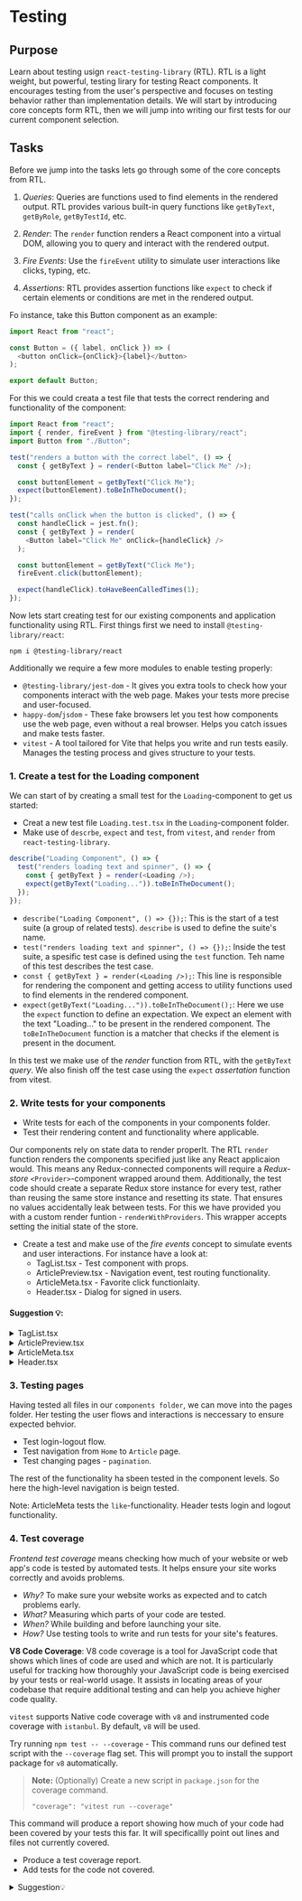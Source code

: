 # Testing

## Purpose

Learn about testing usign `react-testing-library` (RTL). RTL is a light weight, but powerful, testing lirary for testing React components. It encourages testing from the user's perspective and focuses on testing behavior rather than implementation details. We will start by introducing core concepts form RTL, then we will jump into writing our first tests for our current component selection.

## Tasks

Before we jump into the tasks lets go through some of the core concepts from RTL.

1. _Queries_: Queries are functions used to find elements in the rendered output. RTL provides various built-in query functions like `getByText`, `getByRole`, `getByTestId`, etc.

2. _Render_: The `render` function renders a React component into a virtual DOM, allowing you to query and interact with the rendered output.

3. _Fire Events_: Use the `fireEvent` utility to simulate user interactions like clicks, typing, etc.

4. _Assertions_: RTL provides assertion functions like `expect` to check if certain elements or conditions are met in the rendered output.

Fo instance, take this Button component as an example:

```ts
import React from "react";

const Button = ({ label, onClick }) => (
  <button onClick={onClick}>{label}</button>
);

export default Button;
```

For this we could creata a test file that tests the correct rendering and functionality of the component:

```ts
import React from "react";
import { render, fireEvent } from "@testing-library/react";
import Button from "./Button";

test("renders a button with the correct label", () => {
  const { getByText } = render(<Button label="Click Me" />);

  const buttonElement = getByText("Click Me");
  expect(buttonElement).toBeInTheDocument();
});

test("calls onClick when the button is clicked", () => {
  const handleClick = jest.fn();
  const { getByText } = render(
    <Button label="Click Me" onClick={handleClick} />
  );

  const buttonElement = getByText("Click Me");
  fireEvent.click(buttonElement);

  expect(handleClick).toHaveBeenCalledTimes(1);
});
```

Now lets start creating test for our existing components and application functionality using RTL. First things first we need to install `@testing-library/react`:

```
npm i @testing-library/react
```

Additionally we require a few more modules to enable testing properly:

- `@testing-library/jest-dom` - It gives you extra tools to check how your components interact with the web page. Makes your tests more precise and user-focused.
- `happy-dom`/`jsdom` - These fake browsers let you test how components use the web page, even without a real browser. Helps you catch issues and make tests faster.
- `vitest` - A tool tailored for Vite that helps you write and run tests easily. Manages the testing process and gives structure to your tests.

### 1. Create a test for the Loading component

We can start of by creating a small test for the `Loading`-component to get us started:

- Creat a new test file `Loading.test.tsx` in the `Loading`-component folder.
- Make use of `descrbe`, `expect` and `test`, from `vitest`, and `render` from `react-testing-library`.

```ts
describe("Loading Component", () => {
  test("renders loading text and spinner", () => {
    const { getByText } = render(<Loading />);
    expect(getByText("Loading...")).toBeInTheDocument();
  });
});
```

- `describe("Loading Component", () => {});`: This is the start of a test suite (a group of related tests). `describe` is used to define the suite's name.
- `test("renders loading text and spinner", () => {});`: Inside the test suite, a spesific test case is defined using the `test` function. Teh name of this test describes the test case.
- `const { getByText } = render(<Loading />);`: This line is responsible for rendering the component and getting access to utility functions used to find elements in the rendered component.
- `expect(getByText("Loading...")).toBeInTheDocument();`: Here we use the `expect` function to define an expectation. We expect an element with the text "Loading..." to be present in the rendered component. The `toBeInTheDocument`
  function is a matcher that checks if the element is present in the document.

In this test we make use of the _render_ function from RTL, with the `getByText` _query_. We also finish off the test case using the `expect` _assertation_ function from vitest.

### 2. Write tests for your components

- Write tests for each of the components in your components folder.
- Test their rendering content and functionality where applicable.

Our components rely on state data to render properlt. The RTL `render` function renders the components specified just like any React applicaion would. This means any Redux-connected components will require a _Redux-store_ `<Provider>`-component wrapped around them. Additionally, the test code should create a separate Redux store instance for every test, rather than reusing the same store instance and resetting its state. That ensures no values accidentally leak between tests. For this we have provided you with a custom render funtion - `renderWithProviders`. This wrapper accepts setting the initial state of the store.

- Create a test and make use of the _fire events_ concept to simulate events and user interactions. For instance have a look at:
  - TagList.tsx - Test component with props.
  - ArticlePreview.tsx - Navigation event, test routing functionality.
  - ArticleMeta.tsx - Favorite click functionlaity.
  - Header.tsx - Dialog for signed in users.

#### Suggestion 💡:

<details>
<summary>TagList.tsx</summary>

```tsx
import { render, screen } from "@testing-library/react";
import { describe, expect, test } from "vitest";
import TagList from "./TagList";

describe("TagList component", () => {
  const tagList = ["Tag 1", "Tag 2", "Tag 3"];

  test("renders a list of tags", () => {
    const { getByText } = render(<TagList tagList={tagList} />);

    tagList.forEach((tag) => {
      expect(getByText(tag)).toBeInTheDocument();
    });

    const tagElements = screen.getAllByRole("listitem");
    expect(tagElements).toHaveLength(tagList.length);
  });

  test('applies "start" position class', () => {
    const { container } = render(
      <TagList tagList={tagList} position="start" />
    );

    const tagListElement = container.querySelector(".tag-list.tag-list--start");
    expect(tagListElement).not.toBeNull();
  });
});
```

</details>

<details>
<summary>ArticlePreview.tsx</summary>
TODO - Add functioning test code
</details>

<details>
<summary>ArticleMeta.tsx</summary>
TODO - Add functioning test code
</details>
<details>
<summary>Header.tsx</summary>
TODO - Add functioning test code
</details>

### 3. Testing pages

Having tested all files in our `components folder`, we can move into the pages folder. Her testing the user flows and interactions is neccessary to ensure expected behvior.

- Test login-logout flow.
- Test navigation from `Home` to `Article` page.
- Test changing pages - `pagination`.

The rest of the functionality ha sbeen tested in the component levels. So here the high-level navigation is beign tested.

Note: ArticleMeta tests the `like`-functionality. Header tests login and logout functionality.

### 4. Test coverage

_Frontend test coverage_ means checking how much of your website or web app's code is tested by automated tests. It helps ensure your site works correctly and avoids problems.

- _Why?_ To make sure your website works as expected and to catch problems early.
- _What?_ Measuring which parts of your code are tested.
- _When?_ While building and before launching your site.
- _How?_ Use testing tools to write and run tests for your site's features.

**V8 Code Coverage**:
V8 code coverage is a tool for JavaScript code that shows which lines of code are used and which are not. It is particularly useful for tracking how thoroughly your JavaScript code is being exercised by your tests or real-world usage. It assists in locating areas of your codebase that require additional testing and can help you achieve higher code quality.

`vitest` supports Native code coverage with `v8` and instrumented code coverage with `istanbul`. By default, `v8` will be used.

Try running `npm test -- --coverage` - This command runs our defined test script with the `--coverage` flag set. This will prompt you to install the support package for `v8` automatically.

> **Note:** (Optionally) Create a new script in `package.json` for the coverage command.
>
> ```
> "coverage": "vitest run --coverage"
> ```

This command will produce a report showing how much of your code had been covered by your tests this far. It will specificallly point out lines and files not currently covered.

- Produce a test coverage report.
- Add tests for the code not covered.

<details>
<summary>Suggestion💡</summary>
TODO - Add relevant test code
<details>
